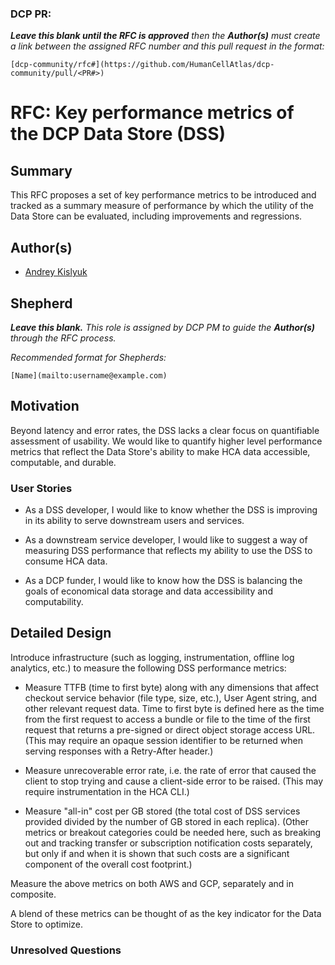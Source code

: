 ### DCP PR:

***Leave this blank until the RFC is approved** then the **Author(s)** must create a link between the assigned RFC number and this pull request in the format:*

`[dcp-community/rfc#](https://github.com/HumanCellAtlas/dcp-community/pull/<PR#>)`

# RFC: Key performance metrics of the DCP Data Store (DSS)

## Summary

This RFC proposes a set of key performance metrics to be introduced and tracked as a summary measure of performance by
which the utility of the Data Store can be evaluated, including improvements and regressions.

## Author(s)

* [Andrey Kislyuk](mailto:akislyuk@chanzuckerberg.com)

## Shepherd
***Leave this blank.** This role is assigned by DCP PM to guide the **Author(s)** through the RFC process.*

*Recommended format for Shepherds:*

 `[Name](mailto:username@example.com)`

## Motivation

Beyond latency and error rates, the DSS lacks a clear focus on quantifiable assessment of usability. We would like to
quantify higher level performance metrics that reflect the Data Store's ability to make HCA data accessible, computable,
and durable.

### User Stories

* As a DSS developer, I would like to know whether the DSS is improving in its ability to serve downstream users and
  services.

* As a downstream service developer, I would like to suggest a way of measuring DSS performance that reflects my ability
  to use the DSS to consume HCA data.

* As a DCP funder, I would like to know how the DSS is balancing the goals of economical data storage and data
  accessibility and computability.

## Detailed Design

Introduce infrastructure (such as logging, instrumentation, offline log analytics, etc.) to measure the following DSS
performance metrics:

- Measure TTFB (time to first byte) along with any dimensions that affect checkout service behavior (file type, size,
  etc.), User Agent string, and other relevant request data. Time to first byte is defined here as the time from the
  first request to access a bundle or file to the time of the first request that returns a pre-signed or direct object
  storage access URL. (This may require an opaque session identifier to be returned when serving responses with a
  Retry-After header.)

- Measure unrecoverable error rate, i.e. the rate of error that caused the client to stop trying and cause a client-side
  error to be raised. (This may require instrumentation in the HCA CLI.)

- Measure "all-in" cost per GB stored (the total cost of DSS services provided divided by the number of GB stored in
  each replica). (Other metrics or breakout categories could be needed here, such as breaking out and tracking transfer
  or subscription notification costs separately, but only if and when it is shown that such costs are a significant
  component of the overall cost footprint.)

Measure the above metrics on both AWS and GCP, separately and in composite.

A blend of these metrics can be thought of as the key indicator for the Data Store to optimize.

### Unresolved Questions
